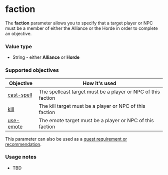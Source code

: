 # faction

The **faction** parameter allows you to specify that a target player or NPC must be a member of either the Alliance or the Horde in order to complete an objective.

### Value type

* String - either **Alliance** or **Horde**

### Supported objectives

| Objective | How it's used |
|---|---|
| [cast-spell](../objectives/cast-spell.md) | The spellcast target must be a player or NPC of this faction |
| [kill](../objectives/kill.md) | The kill target must be a player or NPC of this faction |
| [use-emote](../objectives/use-emote.md) | The emote target must be a player or NPC of this faction |

This parameter can also be used as a [quest requirement or recommendation](../guides/requirements.md).

### Usage notes

* TBD
